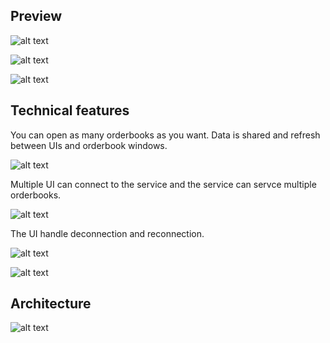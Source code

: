 ## Preview

![alt text](https://i.imgur.com/QtOQYue.png)

![alt text](https://i.imgur.com/CVtb0lS.png)

![alt text](https://i.imgur.com/1tOu0Bb.png)

## Technical features

You can open as many orderbooks as you want.
Data is shared and refresh between UIs and orderbook windows.

![alt text](https://i.imgur.com/3fvdnQ0.png)

Multiple UI can connect to the service and the service can servce multiple orderbooks.

![alt text](https://i.imgur.com/kWFy6wW.jpg)

The UI handle deconnection and reconnection.

![alt text](https://i.imgur.com/2I6fFDp.png)

![alt text](https://i.imgur.com/C7Q1Qwo.png)

## Architecture

![alt text](https://i.imgur.com/VsVwwTJ.jpg)
